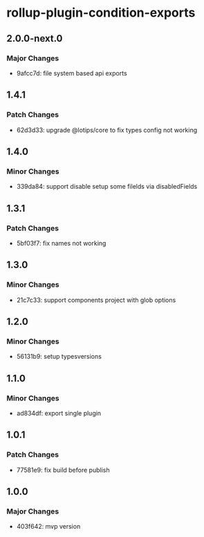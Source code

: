 # rollup-plugin-condition-exports

## 2.0.0-next.0

### Major Changes

- 9afcc7d: file system based api exports

## 1.4.1

### Patch Changes

- 62d3d33: upgrade @lotips/core to fix types config not working

## 1.4.0

### Minor Changes

- 339da84: support disable setup some filelds via disabledFields

## 1.3.1

### Patch Changes

- 5bf03f7: fix names not working

## 1.3.0

### Minor Changes

- 21c7c33: support components project with glob options

## 1.2.0

### Minor Changes

- 56131b9: setup typesversions

## 1.1.0

### Minor Changes

- ad834df: export single plugin

## 1.0.1

### Patch Changes

- 77581e9: fix build before publish

## 1.0.0

### Major Changes

- 403f642: mvp version

